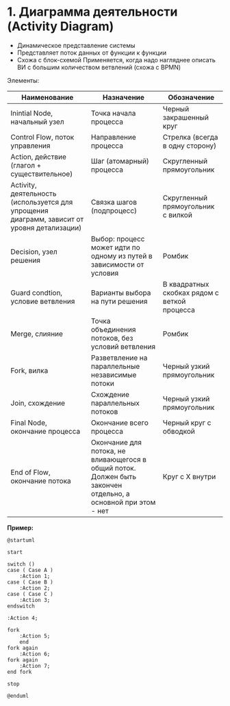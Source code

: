# 1. Диаграмма деятельности (Activity Diagram)
- Динамическое представление системы
- Представляет поток данных от функции к функции
- Схожа с блок-схемой
Применяется, когда надо нагляднее описать ВИ с большим количеством ветвлений (схожа с BPMN)

Элементы:

| Наименование                                                                                | Назначение                                                                                                    | Обозначение                                  |
| ------------------------------------------------------------------------------------------- | ------------------------------------------------------------------------------------------------------------- | -------------------------------------------- |
| Inintial Node, начальный узел                                                               | Точка начала процесса                                                                                         | Черный закрашенный круг                      |
| Control Flow, поток управления                                                              | Направление процесса                                                                                          | Стрелка (всегда в одну сторону)              |
| Action, действие (глагол + существительное)                                                 | Шаг (атомарный) процесса                                                                                      | Скругленный прямоугольник                    |
| Activity, деятельность (используется для упрощения диаграмм, зависит от уровня детализации) | Связка шагов (подпроцесс)                                                                                     | Скругленный прямоугольник с вилкой           |
| Decision, узел решения                                                                      | Выбор: процесс может идти по одному из путей в зависимости от условия                                         | Ромбик                                       |
| Guard condtion, условие ветвления                                                           | Варианты выбора на пути решения                                                                               | В квадратных скобках рядом с веткой процесса |
| Merge, слияние                                                                              | Точка объединения потоков, без условий ветвления                                                              | Ромбик                                       |
| Fork, вилка                                                                                 | Разветвление на параллельные независимые потоки                                                               | Черный узкий прямоугольник                   |
| Join, схождение                                                                             | Схождение параллельных потоков                                                                                | Черный узкий прямоугольник                   |
| Final Node, окончание процесса                                                              | Окончание всего процесса                                                                                      | Черный круг с обводкой                       |
| End of Flow, окончание потока                                                               | Окончание для потока, не вливающегося в общий поток. Должен быть закончен отдельно, а основной при этом - нет | Круг с Х внутри                              |
**Пример:**
```plantuml
@startuml

start

switch ()
case ( Case A )
	:Action 1;
case ( Case B )
	:Action 2;
case ( Case C )
	:Action 3;
endswitch

:Action 4;

fork
	:Action 5;
	end
fork again
	:Action 6;
fork again
	:Action 7;
end fork

stop

@enduml
```
